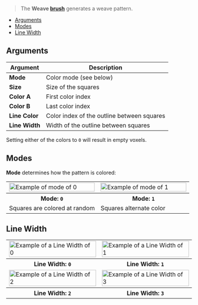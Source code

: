 > The **Weave [brush](Brush-Shaders)** generates a weave pattern.

<!-- TOC -->
- [Arguments](#arguments)
- [Modes](#modes)
- [Line Width](#line-width)

## Arguments

Argument | Description
--------- | -----------
**Mode** | Color mode (see below)
**Size** | Size of the squares
**Color A** | First color index
**Color B** | Last color index
**Line Color** | Color index of the outline between squares
**Line Width** | Width of the outline between squares

Setting either of the colors to `0` will result in empty voxels.

## Modes

**Mode** determines how the pattern is colored:

<!-- SAMPLE weave_modes 2 -->
<table>
	<tr>
		<td width="50%"><img width="100%" src="https://s3.amazonaws.com/misc.lachlanmcdonald.com/magicavoxel-shaders/0.10.0/wave_mode_0.png" alt="Example of mode of 0"></td>
		<td width="50%"><img width="100%" src="https://s3.amazonaws.com/misc.lachlanmcdonald.com/magicavoxel-shaders/0.10.0/wave_mode_1.png" alt="Example of mode of 1"></td>
	</tr>
	<tr>
		<th>Mode: <code>0</code></th>
		<th>Mode: <code>1</code></th>
	</tr>
	<tr>
		<td valign="top">Squares are colored at random</td>
		<td valign="top">Squares alternate color</td>
	</tr>
</table>
<!-- END -->

## Line Width

<!-- SAMPLE weave_line_widths 2 -->
<table>
	<tr>
		<td width="50%"><img width="100%" src="https://s3.amazonaws.com/misc.lachlanmcdonald.com/magicavoxel-shaders/0.10.0/weave_line_width_0.png" alt="Example of a Line Width of 0"></td>
		<td width="50%"><img width="100%" src="https://s3.amazonaws.com/misc.lachlanmcdonald.com/magicavoxel-shaders/0.10.0/weave_line_width_1.png" alt="Example of a Line Width of 1"></td>
	</tr>
	<tr>
		<th>Line Width: <code>0</code></th>
		<th>Line Width: <code>1</code></th>
	</tr>
	<tr>
		<td width="50%"><img width="100%" src="https://s3.amazonaws.com/misc.lachlanmcdonald.com/magicavoxel-shaders/0.10.0/weave_line_width_2.png" alt="Example of a Line Width of 2"></td>
		<td width="50%"><img width="100%" src="https://s3.amazonaws.com/misc.lachlanmcdonald.com/magicavoxel-shaders/0.10.0/weave_line_width_3.png" alt="Example of a Line Width of 3"></td>
	</tr>
	<tr>
		<th>Line Width: <code>2</code></th>
		<th>Line Width: <code>3</code></th>
	</tr>
</table>
<!-- END -->
